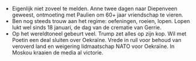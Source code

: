 - Eigenlijk niet zoveel te melden. Anne twee dagen naar Diepenveen geweest, ontmoeting met Paulien om 60+ jaar vriendschap te vieren.
- Ben nog steeds trouw aan het regime: oefeningen, roeien, lopen. Lopen lukt wel sinds 18 januari, de dag van de crematie van Gerrie.
- Op het wereldtoneel gebeurt veel. Trump zet alles op zijn kop. Wil met Poetin een deal sluiten over Oekraïne. Vrede in ruil voor behoud van veroverd land en weigering lidmaatschap NATO voor Oekraïne. In Moskou kraaien de media al victorie.